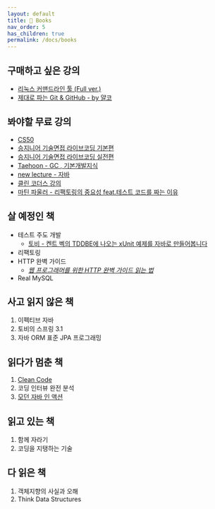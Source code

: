 ```yaml
---
layout: default
title: 📖 Books
nav_order: 5
has_children: true
permalink: /docs/books
---
```



## 구매하고 싶은 강의
- [리눅스 커맨드라인 툴 (Full ver.)](https://www.inflearn.com/course/%EB%A6%AC%EB%88%85%EC%8A%A4-%EC%BB%A4%EB%A7%A8%EB%93%9C%EB%9D%BC%EC%9D%B8-%ED%88%B4)
- [제대로 파는 Git & GitHub - by 얄코](https://www.inflearn.com/course/%EC%A0%9C%EB%8C%80%EB%A1%9C-%ED%8C%8C%EB%8A%94-%EA%B9%83)


## 봐야할 무료 강의
- [CS50](https://www.boostcourse.org/cs112/joinLectures/41307)
- [승지니어 기술면접 라이브코딩 기본편](https://www.youtube.com/watch?v=Bt11jaoqt_Y&list=PL2mzT_U4XxDm7p6g1o3KeQMsyRLfzSaVW)
- [승지니어 기술면접 라이브코딩 실전편](https://www.youtube.com/watch?v=go8y4-vVg3Y&list=PL2mzT_U4XxDl8PP-jMk4rt6BPzBtS__pQ)
- [Taehoon - GC , 기본개발지식](https://www.youtube.com/c/TaehoonMoon/videos)
- [new lecture - 자바](https://www.youtube.com/user/newlec1/playlists)
- [클린 코더스 강의](https://www.youtube.com/watch?v=60lLSe1phks&list=PLeQ0NTYUDTmMM71Jn1scbEYdLFHz5ZqFA)
- [마틴 파울러 - 리팩토링의 중요성 feat.테스트 코드를 짜는 이유](https://www.youtube.com/watch?v=mNPpfB8JSIU)

## 살 예정인 책
- 테스트 주도 개발
  - [토비 - 켄트 벡의 TDDBE에 나오는 xUnit 예제를 자바로 만들어봅니다](https://www.youtube.com/watch?v=tdKFZcZSJmg&ab_channel=TobyLee)
- 리팩토링
- HTTP 완벽 가이드
  - *[웹 프로그래머를 위한 HTTP 완벽 가이드 읽는 법](https://blog.npcode.com/2015/06/07/%EC%9B%B9-%ED%94%84%EB%A1%9C%EA%B7%B8%EB%9E%98%EB%A8%B8%EB%A5%BC-%EC%9C%84%ED%95%9C-http-%EC%99%84%EB%B2%BD-%EA%B0%80%EC%9D%B4%EB%93%9C-%EC%9D%BD%EB%8A%94-%EB%B2%95/)*
- Real MySQL

## 사고 읽지 않은 책
1. 이펙티브 자바 
2. 토비의 스프링 3.1
3. 자바 ORM 표준 JPA 프로그래밍

## 읽다가 멈춘 책
1. [Clean Code](https://jdalma.github.io/docs/books/clean-code/)
2. 코딩 인터뷰 완전 분석
3. [모던 자바 인 액션](https://jdalma.github.io/docs/books/modernJavaInAction/)

## 읽고 있는 책
1. 함께 자라기
2. 코딩을 지탱하는 기술

## 다 읽은 책
1. 객체지향의 사실과 오해
2. Think Data Structures
